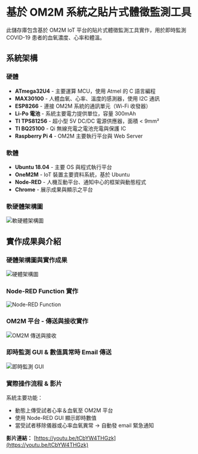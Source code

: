 # 基於 OM2M 系統之貼片式體徵監測工具

此儲存庫包含基於 OM2M IoT 平台的貼片式體徵監測工具實作，用於即時監測 COVID-19 患者的血氧濃度、心率和體溫。

## 系統架構

### 硬體

- **ATmega32U4** - 主要運算 MCU，使用 Atmel 的 C 語言編程
- **MAX30100** - 人體血氧、心率、溫度的感測器，使用 I2C 通訊
- **ESP8266** - 連接 OM2M 系統的通訊單元（Wi-Fi 收發器）
- **Li-Po 電池** - 系統主要電力提供單位，容量 300mAh
- **TI TPS81256** - 超小型 5V DC/DC 電源供應器，面積 < 9mm²
- **TI BQ25100** - Qi 無線充電之電池充電與保護 IC
- **Raspberry Pi 4** - OM2M 主要執行平台與 Web Server

### 軟體

- **Ubuntu 18.04** - 主要 OS 與程式執行平台
- **OneM2M** - IoT 裝置主要資料系統，基於 Ubuntu
- **Node-RED** - 人機互動平台、通知中心的框架與動態程式
- **Chrome** - 展示成果與顯示之平台

### 軟硬體架構圖

![軟硬體架構圖](images/software_hardware_architecture.png)

## 實作成果與介紹

### 硬體架構圖與實作成果

![硬體架構圖](images/hardware_architecture.png)

### Node-RED Function 實作

![Node-RED Function](images/node_red_function.png)

### OM2M 平台 - 傳送與接收實作

![OM2M 傳送與接收](images/om2m_transmission_reception.png)

### 即時監測 GUI & 數值異常時 Email 傳送

![即時監測 GUI](images/real_time_gui.png)

### 實際操作流程 & 影片

系統主要功能：

- 動態上傳受試者心率＆血氧至 OM2M 平台
- 使用 Node-RED GUI 顯示即時數值
- 當受試者移除儀器或心率血氧異常 → 自動發 email 緊急通知

**影片連結：** [https://youtu.be/tCbYW4THGzk](https://youtu.be/tCbYW4THGzk)

